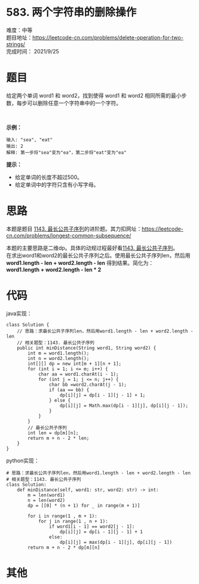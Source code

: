 # 583. 两个字符串的删除操作
难度：中等   
题目地址：https://leetcode-cn.com/problems/delete-operation-for-two-strings/   
完成时间：  2021/9/25   
# 题目
给定两个单词 word1 和 word2，找到使得 word1 和 word2 相同所需的最小步数，每步可以删除任意一个字符串中的一个字符。

 

**示例：**
```
输入: "sea", "eat"
输出: 2
解释: 第一步将"sea"变为"ea"，第二步将"eat"变为"ea"
```

**提示：**

+ 给定单词的长度不超过500。
+ 给定单词中的字符只含有小写字母。

# 思路
本题是题目 [1143. 最长公共子序列](./1143.%20最长公共子序列.md)的进阶题。其力扣网址：https://leetcode-cn.com/problems/longest-common-subsequence/ 

本题的主要思路是二维dp。具体的动规过程最好看[1143. 最长公共子序列](https://leetcode-cn.com/problems/longest-common-subsequence/)。  
在求出word1和word2的最长公共子序列之后。使用最长公共子序列len，然后用**word1.length - len + word2.length - len** 得到结果。简化为：   
**word1.length + word2.length - len * 2**

# 代码
java实现：   
```
class Solution {
    // 思路：求最长公共子序列len，然后用word1.length - len + word2.length - len
    // 相关题型：1143. 最长公共子序列
    public int minDistance(String word1, String word2) {
        int m = word1.length();
        int n = word2.length();
        int[][] dp = new int[m + 1][n + 1];
        for (int i = 1; i <= m; i++) {
            char aa = word1.charAt(i - 1);
            for (int j = 1; j <= n; j++) {
                char bb =word2.charAt(j - 1);
                if (aa == bb) {
                    dp[i][j] = dp[i - 1][j - 1] + 1;
                } else {
                    dp[i][j] = Math.max(dp[i - 1][j], dp[i][j - 1]);
                }
            }
        }
        // 最长公共子序列
        int len = dp[m][n];
        return m + n - 2 * len;
    }
}
```
python实现：   
```
# 思路：求最长公共子序列len，然后用word1.length - len + word2.length - len
# 相关题型：1143. 最长公共子序列
class Solution:
    def minDistance(self, word1: str, word2: str) -> int:
        m = len(word1)
        n = len(word2)
        dp = [[0] * (n + 1) for _ in range(m + 1)]

        for i in range(1 , m + 1):
            for j in range(1 , n + 1):
                if word1[i - 1] == word2[j - 1]:
                    dp[i][j] = dp[i - 1][j - 1] + 1
                else:
                    dp[i][j] = max(dp[i - 1][j], dp[i][j - 1])
        return m + n - 2 * dp[m][n]
```
# 其他



